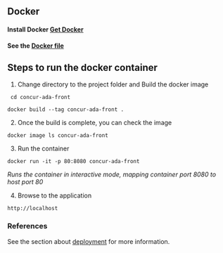 ## Docker

#### Install Docker [Get Docker](https://docs.docker.com/get-docker/)

#### See the [Docker file](https://github.com/concur-ada/concur-ada-front/blob/main/Dockerfile)

## Steps to run the docker container

1. Change directory to the project folder and Build the docker image

` cd concur-ada-front`

`docker build --tag concur-ada-front .`

2. Once the build is complete, you can check the image

`docker image ls concur-ada-front`

3. Run the container

`docker run -it -p 80:8080 concur-ada-front`

_Runs the container in interactive mode, mapping container port 8080 to host port 80_

4. Browse to the application

`http://localhost`


### References

See the section about [deployment](https://facebook.github.io/create-react-app/docs/deployment) for more information.